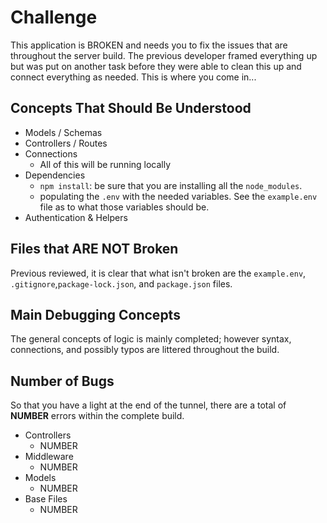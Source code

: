 # Challenge
This application is BROKEN and needs you to fix the issues that are throughout the server build. The previous developer framed everything up but was put on another task before they were able to clean this up and connect everything as needed. This is where you come in...

## Concepts That Should Be Understood
- Models / Schemas
- Controllers / Routes
- Connections
  - All of this will be running locally
- Dependencies
  - `npm install`: be sure that you are installing all the `node_modules`.
  - populating the `.env` with the needed variables. See the `example.env` file as to what those variables should be.
- Authentication & Helpers

## Files that ARE NOT Broken
Previous reviewed, it is clear that what isn't broken are the `example.env`, `.gitignore`,`package-lock.json`, and `package.json` files.

## Main Debugging Concepts
The general concepts of logic is mainly completed; however syntax, connections, and possibly typos are littered throughout the build.

## Number of Bugs
So that you have a light at the end of the tunnel, there are a total of **NUMBER** errors within the complete build.
- Controllers
  - NUMBER
- Middleware
  - NUMBER
- Models
  - NUMBER
- Base Files
  - NUMBER